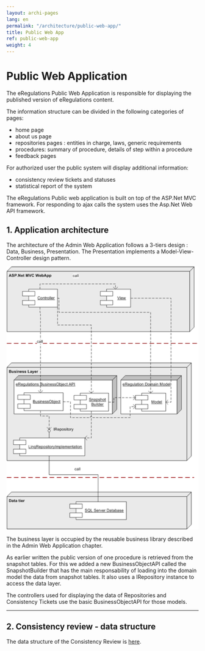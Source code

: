 ```yaml
---
layout: archi-pages
lang: en
permalink: "/architecture/public-web-app/"
title: Public Web App
ref: public-web-app
weight: 4
---
```


# Public Web Application

<p>The eRegulations Public Web Application is responsible for displaying the published version of eRegulations content. </p>

<p>The information structure can be divided in the following categories of pages:</p>

<ul>
	<li>home page</li>
	<li>about us page</li>
	<li>repositories pages : entities in charge, laws, generic requirements</li>
	<li>procedures: summary of procedure, details of step within a procedure</li>
	<li>feedback pages</li>
</ul>

<p>For authorized user the public system will display additional information:</p>
<ul>
	<li>consistency review tickets and statuses</li>
	<li>statistical report of the system </li>
</ul>

<p>The eRegulations Public web application is built on top of the ASP.Net MVC framework. For responding to ajax calls the system uses the Asp.Net Web API framework.</p>


<h2 id="p1">1. Application architecture</h2>

<p>The architecture of the Admin Web Application follows a 3-tiers design : Data, Business, Presentation. The Presentation implements a Model-View-Controller design pattern.</p>


<a class="item" href="/images/architecture/eRegulations_Public_Architecture.png"><img src="/images/architecture/eRegulations_Public_Architecture.png" alt="ERegulations Public Architecture" title="eRegulations_Public_Architecture.png" border="0" width="600" class="img2"/></a>


<p>The business layer is occupied by the reusable business library described in the Admin Web Application chapter.</p>
<p>As earlier written the public version of one procedure is retrieved from the snapshot tables. For this we added a new BusinessObjectAPI called the SnapshotBuilder that has the main responsability of loading into the domain model the data from snapshot tables. It also uses a IRepository instance to access the data layer.</p>
<p>The controllers used for displaying the data of Repositories and Consistency Tickets use the basic BusinessObjectAPI for those models.</p>

<hr>

<h2 id="p2">2. Consistency review - data structure</h2>

The data structure of the Consistency Review is <a href="/architecture/data-structure/">here</a>.
